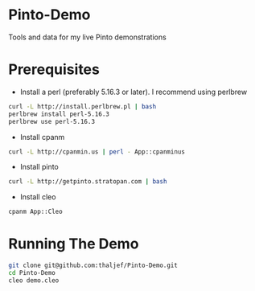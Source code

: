 Pinto-Demo
==========

Tools and data for my live Pinto demonstrations


Prerequisites
=============


* Install a perl (preferably 5.16.3 or later).  I recommend using perlbrew

```bash
curl -L http://install.perlbrew.pl | bash
perlbrew install perl-5.16.3
perlbrew use perl-5.16.3
```

* Install cpanm

```bash
curl -L http://cpanmin.us | perl - App::cpanminus
```
* Install pinto

```bash
curl -L http://getpinto.stratopan.com | bash
```

* Install cleo

```bash
cpanm App::Cleo
```

Running The Demo
================

```bash
git clone git@github.com:thaljef/Pinto-Demo.git
cd Pinto-Demo
cleo demo.cleo
```
